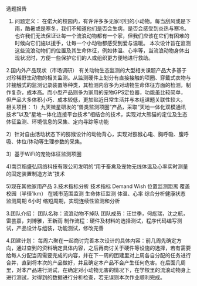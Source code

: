 选题报告
1.	问题定义：
在偌大的校园内，有许许多多无家可归的小动物。每当刮风或是下雨，酷暑或是寒冬，我们不知道他们是否会生病，是否会感受到炎热与寒冷。也许我们无法保证让每一个流浪动物都有一个家，但我们应该在它们有困难的时候向它们施以援手，让每一个小动物都感受到爱与温暖。
本次设计旨在监测这些流浪动物们的位置及其生命体征，例如体温、心率等，当流浪动物身体出现状况时，方便一些保护它们的人或组织更方便地进行救助。

2.国内外产品现状（市场调研）
有关动物生态监测的大型相关课题产品大多基于对珍稀野生动物的相关监测。从监测硬件上划分有直接接触的项圈、穿戴式衣物与非接触式的监测记录装置等种类，其检测内容多为对动物生命体征方面的检测，制作复杂，成本高。而小型产品则多为家用的宠物GPS定位器，功能虽比较简单，但产品大多体积小巧、成本较低，更加贴近日常生活并与本组课题关联性较大。
相关项目：
1）九天微星研发的“兽类监测项圈”产品，采取“天地一体化双模通讯技术”以及“星地一体化连接平台技术”相结合的技术，实现对大熊猫的定位及生态体征监测、环境信息的采集、定向寻踪等功能
  
2）针对自由活动状态下的猕猴设计的动物背心，实现对猕猴心电、胸呼吸、腹呼吸、体位/体动等生理参数的采集。
  
3）基于WiFi的宠物体征监测项圈
 
 
4)南京稻盛弘网络科技有限公司发明的“用于畜禽及宠物无线体温及心率实时测量的固定装置制造方法”技术
 
 
5)现在其他家用产品
3.技术指标分析
技术指标	    Demand	            Wish
位置监测距离	覆盖校园（半径1km）	在城市范围监测
生命体征监测	体温、心率	         综合分析健康状态
监测周期	    6小时	             缩短周期，实现连续性监测和分析




3.团队介绍：
团队名称：流浪动物不掉队
团队成员：汪世季，何彪瑞，沈之航，雷芸嘉，刘博雅，王新雨
制作流程：硬件及材料的选择测试，程序代码编写测试，产品设计与组装，功能测试，修改完善

4.团建计划：
每周六聚在一起商讨完善本次设计的具体内容：前几周先确定方向，通过查到的资料确定具体内容，之后再商讨关于硬件等设施的选择，若有需要给每人分配当周需要完成的内容，并在下一周的团建里对上周各自分配的任务进行合并，直到将本次的产品做好，并且确定本产品不会产生任何危害。在后面几周里，对本产品进行测试，在确定对小动物无害的情况下，在学校里的流浪动物身上进行测试，对得到的数据进行分析检查，若无误则本次作业顺利完成。
